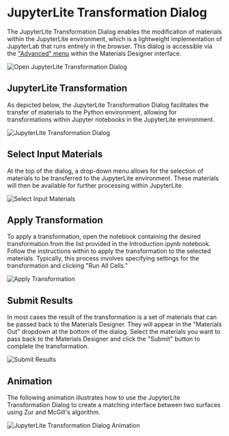 # JupyterLite Transformation Dialog

The JupyterLite Transformation Dialog enables the modification of materials within the JupyterLite environment, which is a lightweight implementation of JupyterLab that runs entirely in the browser. This dialog is accessible via the ["Advanced" menu](../advanced.md) within the Materials Designer interface.

<img src="/images/materials-designer/open-jupyterlite-dialog.png" alt="Open JupyterLite Transformation Dialog"/>

## JupyterLite Transformation

As depicted below, the JupyterLite Transformation Dialog facilitates the transfer of materials to the Python environment, allowing for transformations within Jupyter notebooks in the JupyterLite environment.

<img src="/images/materials-designer/jupyterlite-transformation.png" alt="JupyterLite Transformation Dialog"/>

## Select Input Materials

At the top of the dialog, a drop-down menu allows for the selection of materials to be transferred to the JupyterLite environment. These materials will then be available for further processing within JupyterLite.

<img src="/images/materials-designer/jupyterlite-transformation-input-materials.png" alt="Select Input Materials"/>

## Apply Transformation

To apply a transformation, open the notebook containing the desired transformation from the list provided in the Introduction.ipynb notebook. Follow the instructions within to apply the transformation to the selected materials. Typically, this process involves specifying settings for the transformation and clicking "Run All Cells."

<img src="/images/materials-designer/jupyterlite-transformation-apply-transformation.png" alt="Apply Transformation"/>

## Submit Results

In most cases the result of the transformation is a set of materials that can be passed back to the Materials Designer. They will appear in the "Materials Out" dropdown at the bottom of the dialog. Select the materials you want to pass back to the Materials Designer and click the "Submit" button to complete the transformation.

<img src="/images/materials-designer/jupyterlite-transformation-submit-results.png" alt="Submit Results"/>

## Animation

The following animation illustrates how to use the JupyterLite Transformation Dialog to create a matching interface between two surfaces using Zur and McGill's algorithm.

<img src="/images/materials-designer/jupyterlite-session-dialog.gif" alt="JupyterLite Transformation Dialog Animation"/>
